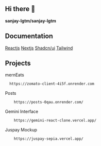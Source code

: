 ## Hi there 👋


**sanjay-lgtm/sanjay-lgtm** 


## Documentation

[Reactjs](https://react.dev/)
[Nextjs](https://nextjs.org/)
[Shadcn/ui](https://ui.shadcn.com/)
[Tailwind](https://tailwindcss.com/)


## Projects

mernEats

```bash
  https://zomato-client-4i5f.onrender.com
```

Posts

```bash
    https://posts-0qau.onrender.com/
```

Gemini Interface 

```bash
    https://gemini-react-clone.vercel.app/
```


Juspay Mockup

```bash
    https://juspay-sepia.vercel.app/
```

